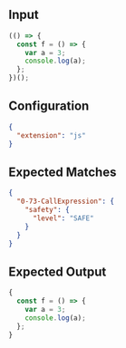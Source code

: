 
## Input
```javascript input
(() => {
  const f = () => {
    var a = 3;
    console.log(a);
  };
})();
```

## Configuration
```json configuration
{
  "extension": "js"
}
```

## Expected Matches
```json expected matches
{
  "0-73-CallExpression": {
    "safety": {
      "level": "SAFE"
    }
  }
}
```

## Expected Output
```javascript expected output
{
  const f = () => {
    var a = 3;
    console.log(a);
  };
}
```

